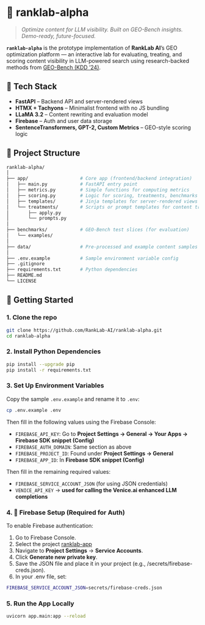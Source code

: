 # 🧪 ranklab-alpha

> _Optimize content for LLM visibility. Built on GEO-Bench insights. Demo-ready, future-focused._

**`ranklab-alpha`** is the prototype implementation of **RankLab AI**’s GEO optimization platform — an interactive lab for evaluating, treating, and scoring content visibility in LLM-powered search using research-backed methods from [GEO-Bench (KDD ’24)](https://doi.org/10.1145/3637528.3671900).


## 🧠 Tech Stack

- **FastAPI** – Backend API and server-rendered views
- **HTMX + Tachyons** – Minimalist frontend with no JS bundling
- **LLaMA 3.2** – Content rewriting and evaluation model
- **Firebase** – Auth and user data storage
- **SentenceTransformers, GPT-2, Custom Metrics** – GEO-style scoring logic


## 📁 Project Structure

```bash
ranklab-alpha/
│
├── app/                   # Core app (frontend/backend integration)
│   ├── main.py            # FastAPI entry point
│   ├── metrics.py         # Simple functions for computing metrics
│   ├── scoring.py         # Logic for scoring, treatments, benchmarks
│   ├── templates/         # Jinja templates for server-rendered views
│   └── treatments/        # Scripts or prompt templates for content treatments
│       ├── apply.py
│       └── prompts.py
│
├── benchmarks/            # GEO-Bench test slices (for evaluation)
│   └── examples/
│
├── data/                  # Pre-processed and example content samples
│
├── .env.example           # Sample environment variable config
├── .gitignore
├── requirements.txt       # Python dependencies
├── README.md
└── LICENSE
```

## 🚀 Getting Started

### 1. Clone the repo

```bash
git clone https://github.com/RankLab-AI/ranklab-alpha.git
cd ranklab-alpha
```

### 2. Install Python Dependencies

```bash
pip install --upgrade pip
pip install -r requirements.txt
```

### 3. Set Up Environment Variables

Copy the sample `.env.example` and rename it to `.env`:
```bash
cp .env.example .env
```

Then fill in the following values using the Firebase Console:
- `FIREBASE_API_KEY`: Go to **Project Settings → General → Your Apps → Firebase SDK snippet (Config)**
- `FIREBASE_AUTH_DOMAIN`: Same section as above
- `FIREBASE_PROJECT_ID`: Found under **Project Settings → General**
- `FIREBASE_APP_ID`: In **Firebase SDK snippet (Config)**

Then fill in the remaining required values:
- `FIREBASE_SERVICE_ACCOUNT_JSON` (for using JSON credentials)
- `VENICE_API_KEY` → **used for calling the Venice.ai enhanced LLM completions**

### 4. 🔐 Firebase Setup (Required for Auth)

To enable Firebase authentication:
1.	Go to Firebase Console.
2.	Select the project [ranklab-app](https://console.firebase.google.com/u/3/project/ranklab-app/overview)
3.	Navigate to **Project Settings** → **Service Accounts**.
4.	Click **Generate new private key**.
5.	Save the JSON file and place it in your project (e.g., /secrets/firebase-creds.json).
6.	In your .env file, set:
```bash
FIREBASE_SERVICE_ACCOUNT_JSON=secrets/firebase-creds.json
```

### 5. Run the App Locally

```bash
uvicorn app.main:app --reload
```